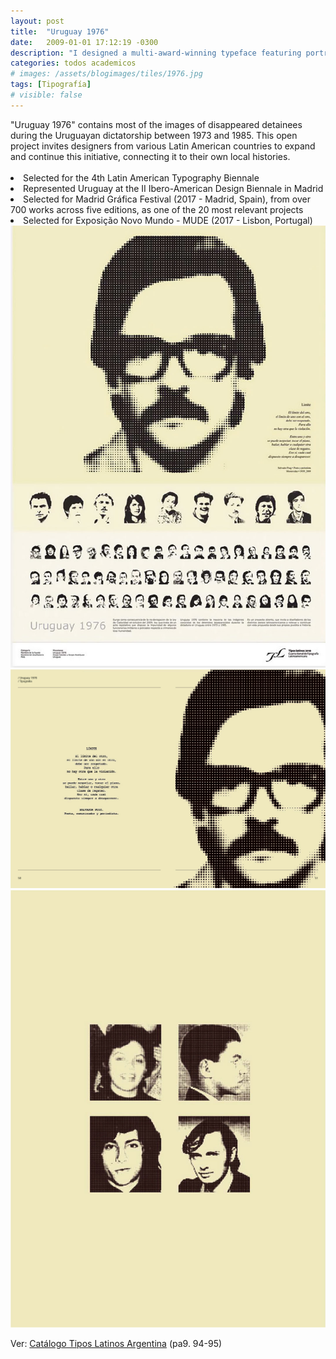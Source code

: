 ```yaml
---
layout: post
title:  "Uruguay 1976"
date:   2009-01-01 17:12:19 -0300
description: "I designed a multi-award-winning typeface featuring portraits of Uruguay's disappeared detainees during the dictatorship, recognized by the <a href='https://mude.pt/' target='blank'>Museum of Design and Fashion (Lisbon)</a>, the <a href='https://www.dimad.org/en' target='blank'>Ibero-American Design Biennial in Spain (2010 and 2017)</a>, and <a href='https://www.tiposlatinos.com/' target='blank'>Tipos Latinos 2010</a>"
categories: todos academicos
# images: /assets/blogimages/tiles/1976.jpg
tags: [Tipografía]
# visible: false
---
```


<div class="row">
<div class="column">
"Uruguay 1976" contains most of the images of disappeared detainees during the Uruguayan dictatorship between 1973 and 1985. This open project invites designers from various Latin American countries to expand and continue this initiative, connecting it to their own local histories.<br><br>

<li>Selected for the 4th Latin American Typography Biennale</li>
<li>Represented Uruguay at the II Ibero-American Design Biennale in Madrid</li>
<li>Selected for Madrid Gráfica Festival (2017 - Madrid, Spain), from over 700 works across five editions, as one of the 20 most relevant projects</li>
<li>Selected for Exposição Novo Mundo - MUDE (2017 - Lisbon, Portugal)</li>
</div>
<div class="column">
<img class="post-image-full" src="/assets/blogimages/1976-1.jpg">
<img class="post-image-full" src="/assets/blogimages/1976-2.jpg">
<img class="post-image-full" src="/assets/blogimages/1976-3.jpg">
</div>
</div>

Ver: [Catálogo Tipos Latinos Argentina](https://issuu.com/tiposlatinos/docs/tl2010) (pa9. 94-95)


